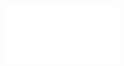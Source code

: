 ![Proposition 28. God makes the Jewish King subordinate to His own Theocracy.](Proposition%2028.%20God%20makes%20the%20Jewish%20King%20subordinate%20to%20His%20own%20Theocracy..md)